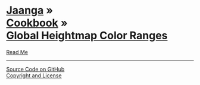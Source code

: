 [Jaanga](../../index.html ) &raquo;<br>[Cookbook]( ../index.html ) &raquo;<br>[Global Heightmap Color Ranges]( ./index.html )
============================================================================================================================

<p id=rm >
	<a href=JavaScript:displayPage("#readme.md#rm); >Read Me</a>
</p>

<!--

<p id=abc >
	<a href=JavaScript:displayPage("../test-folder-abc/readme.md",abc); >test-folder-abc Read Me</a>
</p>

<p id=def >
	<a href=JavaScript:displayPage("../test-folder-def/readme.md",def); >test-folder-def Read Me</a>
</p>

-->

****

[Source Code on GitHub]( https://github.com/jaanga/terrain-plus/tree/gh-pages/cookbook/global-heightmap-color-ranges )  
[Copyright and License]( https://github.com/jaanga/jaanga.github.io/blob/master/jaanga-copyright-and-mit-license.md )